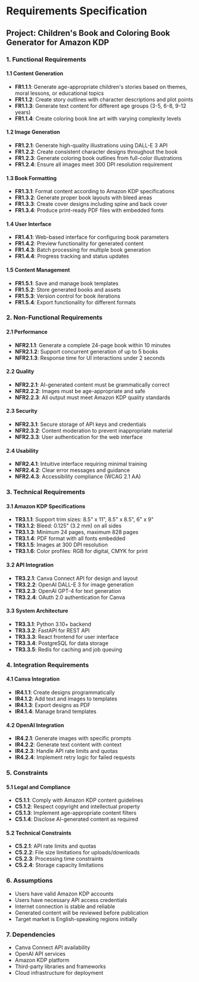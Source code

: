 # Requirements Specification

## Project: Children's Book and Coloring Book Generator for Amazon KDP

### 1. Functional Requirements

#### 1.1 Content Generation
- **FR1.1.1**: Generate age-appropriate children's stories based on themes, moral lessons, or educational topics
- **FR1.1.2**: Create story outlines with character descriptions and plot points
- **FR1.1.3**: Generate text content for different age groups (3-5, 6-8, 9-12 years)
- **FR1.1.4**: Create coloring book line art with varying complexity levels

#### 1.2 Image Generation
- **FR1.2.1**: Generate high-quality illustrations using DALL-E 3 API
- **FR1.2.2**: Create consistent character designs throughout the book
- **FR1.2.3**: Generate coloring book outlines from full-color illustrations
- **FR1.2.4**: Ensure all images meet 300 DPI resolution requirement

#### 1.3 Book Formatting
- **FR1.3.1**: Format content according to Amazon KDP specifications
- **FR1.3.2**: Generate proper book layouts with bleed areas
- **FR1.3.3**: Create cover designs including spine and back cover
- **FR1.3.4**: Produce print-ready PDF files with embedded fonts

#### 1.4 User Interface
- **FR1.4.1**: Web-based interface for configuring book parameters
- **FR1.4.2**: Preview functionality for generated content
- **FR1.4.3**: Batch processing for multiple book generation
- **FR1.4.4**: Progress tracking and status updates

#### 1.5 Content Management
- **FR1.5.1**: Save and manage book templates
- **FR1.5.2**: Store generated books and assets
- **FR1.5.3**: Version control for book iterations
- **FR1.5.4**: Export functionality for different formats

### 2. Non-Functional Requirements

#### 2.1 Performance
- **NFR2.1.1**: Generate a complete 24-page book within 10 minutes
- **NFR2.1.2**: Support concurrent generation of up to 5 books
- **NFR2.1.3**: Response time for UI interactions under 2 seconds

#### 2.2 Quality
- **NFR2.2.1**: AI-generated content must be grammatically correct
- **NFR2.2.2**: Images must be age-appropriate and safe
- **NFR2.2.3**: All output must meet Amazon KDP quality standards

#### 2.3 Security
- **NFR2.3.1**: Secure storage of API keys and credentials
- **NFR2.3.2**: Content moderation to prevent inappropriate material
- **NFR2.3.3**: User authentication for the web interface

#### 2.4 Usability
- **NFR2.4.1**: Intuitive interface requiring minimal training
- **NFR2.4.2**: Clear error messages and guidance
- **NFR2.4.3**: Accessibility compliance (WCAG 2.1 AA)

### 3. Technical Requirements

#### 3.1 Amazon KDP Specifications
- **TR3.1.1**: Support trim sizes: 8.5" x 11", 8.5" x 8.5", 6" x 9"
- **TR3.1.2**: Bleed: 0.125" (3.2 mm) on all sides
- **TR3.1.3**: Minimum 24 pages, maximum 828 pages
- **TR3.1.4**: PDF format with all fonts embedded
- **TR3.1.5**: Images at 300 DPI resolution
- **TR3.1.6**: Color profiles: RGB for digital, CMYK for print

#### 3.2 API Integration
- **TR3.2.1**: Canva Connect API for design and layout
- **TR3.2.2**: OpenAI DALL-E 3 for image generation
- **TR3.2.3**: OpenAI GPT-4 for text generation
- **TR3.2.4**: OAuth 2.0 authentication for Canva

#### 3.3 System Architecture
- **TR3.3.1**: Python 3.10+ backend
- **TR3.3.2**: FastAPI for REST API
- **TR3.3.3**: React frontend for user interface
- **TR3.3.4**: PostgreSQL for data storage
- **TR3.3.5**: Redis for caching and job queuing

### 4. Integration Requirements

#### 4.1 Canva Integration
- **IR4.1.1**: Create designs programmatically
- **IR4.1.2**: Add text and images to templates
- **IR4.1.3**: Export designs as PDF
- **IR4.1.4**: Manage brand templates

#### 4.2 OpenAI Integration
- **IR4.2.1**: Generate images with specific prompts
- **IR4.2.2**: Generate text content with context
- **IR4.2.3**: Handle API rate limits and quotas
- **IR4.2.4**: Implement retry logic for failed requests

### 5. Constraints

#### 5.1 Legal and Compliance
- **C5.1.1**: Comply with Amazon KDP content guidelines
- **C5.1.2**: Respect copyright and intellectual property
- **C5.1.3**: Implement age-appropriate content filters
- **C5.1.4**: Disclose AI-generated content as required

#### 5.2 Technical Constraints
- **C5.2.1**: API rate limits and quotas
- **C5.2.2**: File size limitations for uploads/downloads
- **C5.2.3**: Processing time constraints
- **C5.2.4**: Storage capacity limitations

### 6. Assumptions

- Users have valid Amazon KDP accounts
- Users have necessary API access credentials
- Internet connection is stable and reliable
- Generated content will be reviewed before publication
- Target market is English-speaking regions initially

### 7. Dependencies

- Canva Connect API availability
- OpenAI API services
- Amazon KDP platform
- Third-party libraries and frameworks
- Cloud infrastructure for deployment

